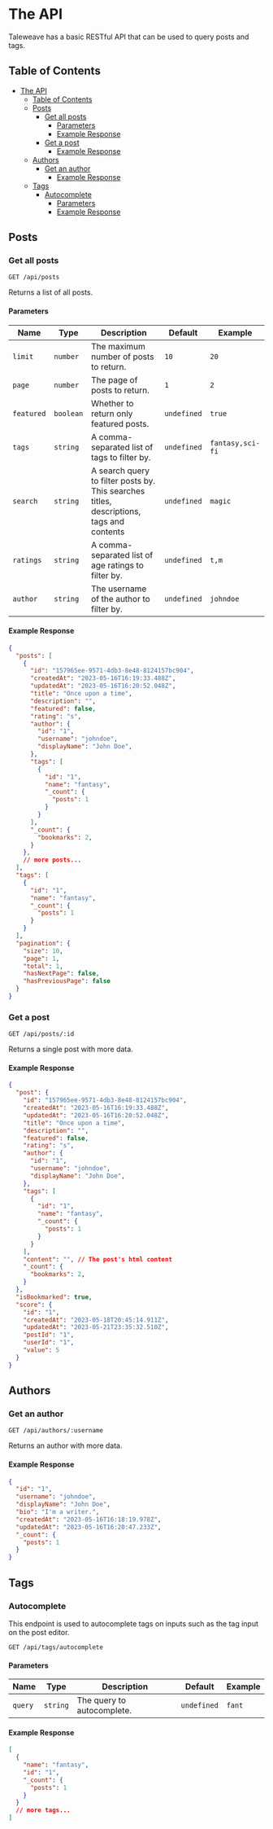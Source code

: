 # The API

Taleweave has a basic RESTful API that can be used to query posts and tags.

## Table of Contents

- [The API](#the-api)
  - [Table of Contents](#table-of-contents)
  - [Posts](#posts)
    - [Get all posts](#get-all-posts)
      - [Parameters](#parameters)
      - [Example Response](#example-response)
    - [Get a post](#get-a-post)
      - [Example Response](#example-response-1)
  - [Authors](#authors)
    - [Get an author](#get-an-author)
      - [Example Response](#example-response-2)
  - [Tags](#tags)
    - [Autocomplete](#autocomplete)
      - [Parameters](#parameters-1)
      - [Example Response](#example-response-3)

## Posts

### Get all posts

`GET /api/posts`

Returns a list of all posts.

#### Parameters

| Name | Type | Description | Default | Example |
| ---- | ---- | ----------- | ------- | ------- |
| `limit` | `number` | The maximum number of posts to return. | `10` | `20` |
| `page` | `number` | The page of posts to return. | `1` | `2` |
| `featured` | `boolean` | Whether to return only featured posts. | `undefined` | `true` |
| `tags` | `string` | A comma-separated list of tags to filter by. | `undefined` | `fantasy,sci-fi` |
| `search` | `string` | A search query to filter posts by. This searches titles, descriptions, tags and contents | `undefined` | `magic` |
| `ratings` | `string` | A comma-separated list of age ratings to filter by. | `undefined` | `t,m` |
| `author` | `string` | The username of the author to filter by. | `undefined` | `johndoe` |

#### Example Response

```json
{
  "posts": [
    {
      "id": "157965ee-9571-4db3-8e48-8124157bc904",
      "createdAt": "2023-05-16T16:19:33.488Z",
      "updatedAt": "2023-05-16T16:20:52.048Z",
      "title": "Once upon a time",
      "description": "",
      "featured": false,
      "rating": "s",
      "author": {
        "id": "1",
        "username": "johndoe",
        "displayName": "John Doe",
      },
      "tags": [
        {
          "id": "1",
          "name": "fantasy",
          "_count": {
            "posts": 1
          }
        }
      ],
      "_count": {
        "bookmarks": 2,
      }
    },
    // more posts...
  ],
  "tags": [
    {
      "id": "1",
      "name": "fantasy",
      "_count": {
        "posts": 1
      }
    }
  ],
  "pagination": {
    "size": 10,
    "page": 1,
    "total": 1,
    "hasNextPage": false,
    "hasPreviousPage": false
  }
}
```

### Get a post

`GET /api/posts/:id`

Returns a single post with more data.

#### Example Response

```json
{
  "post": {
    "id": "157965ee-9571-4db3-8e48-8124157bc904",
    "createdAt": "2023-05-16T16:19:33.488Z",
    "updatedAt": "2023-05-16T16:20:52.048Z",
    "title": "Once upon a time",
    "description": "",
    "featured": false,
    "rating": "s",
    "author": {
      "id": "1",
      "username": "johndoe",
      "displayName": "John Doe",
    },
    "tags": [
      {
        "id": "1",
        "name": "fantasy",
        "_count": {
          "posts": 1
        }
      }
    ],
    "content": "", // The post's html content
    "_count": {
      "bookmarks": 2,
    }
  },
  "isBookmarked": true,
  "score": {
    "id": "1",
    "createdAt": "2023-05-18T20:45:14.911Z",
    "updatedAt": "2023-05-21T23:35:32.510Z",
    "postId": "1",
    "userId": "1",
    "value": 5
  }
}
```

## Authors

### Get an author

`GET /api/authors/:username`

Returns an author with more data.

#### Example Response

```json
{
  "id": "1",
  "username": "johndoe",
  "displayName": "John Doe",
  "bio": "I'm a writer.",
  "createdAt": "2023-05-16T16:18:19.978Z",
  "updatedAt": "2023-05-16T16:20:47.233Z",
  "_count": {
    "posts": 1
  }
}
```

## Tags

### Autocomplete

This endpoint is used to autocomplete tags on inputs such as the tag input on the post editor.

`GET /api/tags/autocomplete`

#### Parameters

| Name | Type | Description | Default | Example |
| ---- | ---- | ----------- | ------- | ------- |
| `query` | `string` | The query to autocomplete. | `undefined` | `fant` |

#### Example Response

```json
[
  {
    "name": "fantasy",
    "id": "1",
    "_count": {
      "posts": 1
    }
  }
  // more tags...
]
```
